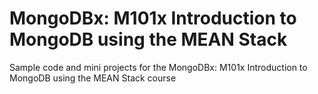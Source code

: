 # MongoDBx: M101x Introduction to MongoDB using the MEAN Stack
Sample code and mini projects for the MongoDBx: M101x Introduction to MongoDB using the MEAN Stack course

